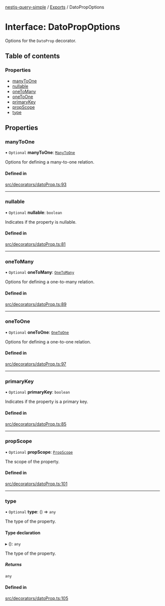[nestjs-query-simple](../README.md) / [Exports](../modules.md) / DatoPropOptions

# Interface: DatoPropOptions

Options for the `DatoProp` decorator.

## Table of contents

### Properties

- [manyToOne](DatoPropOptions.md#manytoone)
- [nullable](DatoPropOptions.md#nullable)
- [oneToMany](DatoPropOptions.md#onetomany)
- [oneToOne](DatoPropOptions.md#onetoone)
- [primaryKey](DatoPropOptions.md#primarykey)
- [propScope](DatoPropOptions.md#propscope)
- [type](DatoPropOptions.md#type)

## Properties

### manyToOne

• `Optional` **manyToOne**: [`ManyToOne`](ManyToOne.md)

Options for defining a many-to-one relation.

#### Defined in

[src/decorators/datoProp.ts:93](https://github.com/choresh/nestjs-query-simple/blob/d4bd01f/packages/nestjs-query-simple/src/decorators/datoProp.ts#L93)

___

### nullable

• `Optional` **nullable**: `boolean`

Indicates if the property is nullable.

#### Defined in

[src/decorators/datoProp.ts:81](https://github.com/choresh/nestjs-query-simple/blob/d4bd01f/packages/nestjs-query-simple/src/decorators/datoProp.ts#L81)

___

### oneToMany

• `Optional` **oneToMany**: [`OneToMany`](OneToMany.md)

Options for defining a one-to-many relation.

#### Defined in

[src/decorators/datoProp.ts:89](https://github.com/choresh/nestjs-query-simple/blob/d4bd01f/packages/nestjs-query-simple/src/decorators/datoProp.ts#L89)

___

### oneToOne

• `Optional` **oneToOne**: [`OneToOne`](OneToOne.md)

Options for defining a one-to-one relation.

#### Defined in

[src/decorators/datoProp.ts:97](https://github.com/choresh/nestjs-query-simple/blob/d4bd01f/packages/nestjs-query-simple/src/decorators/datoProp.ts#L97)

___

### primaryKey

• `Optional` **primaryKey**: `boolean`

Indicates if the property is a primary key.

#### Defined in

[src/decorators/datoProp.ts:85](https://github.com/choresh/nestjs-query-simple/blob/d4bd01f/packages/nestjs-query-simple/src/decorators/datoProp.ts#L85)

___

### propScope

• `Optional` **propScope**: [`PropScope`](../modules.md#propscope)

The scope of the property.

#### Defined in

[src/decorators/datoProp.ts:101](https://github.com/choresh/nestjs-query-simple/blob/d4bd01f/packages/nestjs-query-simple/src/decorators/datoProp.ts#L101)

___

### type

• `Optional` **type**: () => `any`

The type of the property.

#### Type declaration

▸ (): `any`

The type of the property.

##### Returns

`any`

#### Defined in

[src/decorators/datoProp.ts:105](https://github.com/choresh/nestjs-query-simple/blob/d4bd01f/packages/nestjs-query-simple/src/decorators/datoProp.ts#L105)
